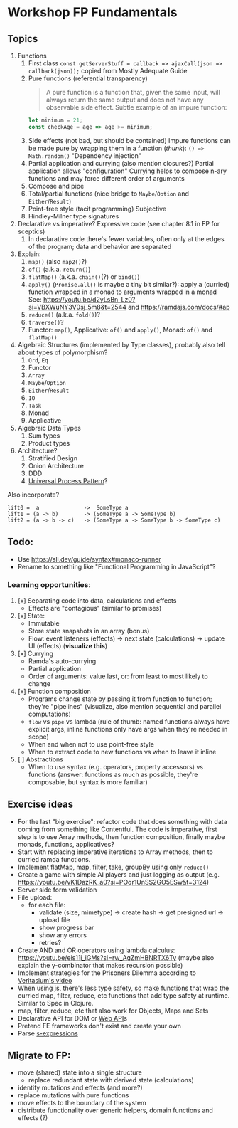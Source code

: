 # Workshop FP Fundamentals

## Topics

1. Functions
    1. First class
       `const getServerStuff = callback => ajaxCall(json => callback(json));` copied from Mostly Adequate Guide
    2. Pure functions (referential transparency)
       > A pure function is a function that, given the same input, will always return the same output and does not have any observable side effect.
       Subtle example of an impure function:
       ```js
       let minimum = 21;
       const checkAge = age => age >= minimum;
       ```
    3. Side effects (not bad, but should be contained)
       Impure functions can be made pure by wrapping them in a function (*thunk*): `() => Math.random()`
       "Dependency injection"
    4. Partial application and currying (also mention closures?)
       Partial application allows "configuration"
       Currying helps to compose n-ary functions and may force different order of arguments
    5. Compose and pipe
    6. Total/partial functions (nice bridge to `Maybe`/`Option` and `Either`/`Result`)
    7. Point-free style (tacit programming)
       Subjective
    8. Hindley-Milner type signatures
2. Declarative vs imperative? Expressive code (see chapter 8.1 in FP for sceptics)
    1.  In declarative code there's fewer variables, often only at the edges of the program; data and behavior are separated
3. Explain:
    1. `map()` (also `map2()`?)
    2. `of()` (a.k.a. `return()`)
    3. `flatMap()` (a.k.a. `chain()`(?) or `bind()`)
    4. `apply()` (`Promise.all()` is maybe a tiny bit similar?): apply a (curried) function wrapped in a monad to arguments wrapped in a monad
       See: https://youtu.be/d2yLsBn_Lz0?si=VBXWuNY3V0sj_5m8&t=2544 and https://ramdajs.com/docs/#ap
    5. `reduce()` (a.k.a. `fold()`)?
    6. `traverse()`?
    7. Functor: `map()`, Applicative: `of()` and `apply()`, Monad: `of()` and `flatMap()`
4. Algebraic Structures (implemented by Type classes), probably also tell about types of polymorphism?
    1. `Ord`, `Eq`
    2. Functor
    3. `Array`
    4. `Maybe`/`Option`
    5. `Either`/`Result`
    6. `IO`
    7. `Task`
    8. Monad
    9. Applicative
5. Algebraic Data Types
    1. Sum types
    2. Product types
6. Architecture?
    1. Stratified Design
    2. Onion Architecture
    3. DDD
    4. [Universal Process Pattern](https://ericnormand.me/podcast/what-is-the-universal-process-pattern)?

Also incorporate?
```
lift0 =  a              ->  SomeType a
lift1 = (a -> b)        -> (SomeType a -> SomeType b)
lift2 = (a -> b -> c)   -> (SomeType a -> SomeType b -> SomeType c)
```

## Todo:

* Use https://sli.dev/guide/syntax#monaco-runner
* Rename to something like "Functional Programming in JavaScript"?

### Learning opportunities:

1. [x] Separating code into data, calculations and effects
    * Effects are "contagious" (similar to promises)
2. [x] State:
    * Immutable
    * Store state snapshots in an array (bonus)
    * Flow: event listeners (effects) -> next state (calculations) -> update UI (effects) (**visualize this**)
3. [x] Currying
    * Ramda's auto-currying
    * Partial application
    * Order of arguments: value last, or: from least to most likely to change
4. [x] Function composition
    * Programs change state by passing it from function to function; they're "pipelines" (visualize, also mention sequential and parallel computations)
    * `flow` vs `pipe` vs lambda (rule of thumb: named functions always have explicit args, inline functions only have args when they're needed in scope)
    * When and when not to use point-free style
    * When to extract code to new functions vs when to leave it inline
5. [ ] Abstractions
    * When to use syntax (e.g. operators, property accessors) vs functions (answer: functions as much as possible, they're composable, but syntax is more familiar)

## Exercise ideas

* For the last "big exercise": refactor code that does something with data coming from something like Contentful. The code is imperative, first step is to use Array methods, then function composition, finally maybe monads, functions, applicatives?
* Start with replacing imperative iterations to Array methods, then to curried ramda functions.
* Implement flatMap, map, filter, take, groupBy using only `reduce()`
* Create a game with simple AI players and just logging as output (e.g. https://youtu.be/vK1DazRK_a0?si=POqr1UnSS2GO5ESw&t=3124)
* Server side form validation
* File upload:
    * for each file:
        * validate (size, mimetype) -> create hash -> get presigned url -> upload file
        * show progress bar
        * show any errors
        * retries?
* Create AND and OR operators using lambda calculus: https://youtu.be/eis11j_iGMs?si=rw_AqZmHBNRTX6Ty (maybe also explain the y-combinator that makes recursion possible)
* Implement strategies for the Prisoners Dilemma according to [Veritasium's video](https://youtu.be/mScpHTIi-kM?si=LTzV2O8cYX9LFcGx&t=395)
* When using js, there's less type safety, so make functions that wrap the curried map, filter, reduce, etc functions that add type safety at runtime. Similar to Spec in Clojure.
* map, filter, reduce, etc that also work for Objects, Maps and Sets
* Declarative API for DOM or [Web API](https://dev.to/eludadev/12-rarely-used-javascript-web-apis-that-will-take-your-website-to-the-next-level-4lf1)s
* Pretend FE frameworks don't exist and create your own
* Parse [s-expressions](https://www.freecodecamp.org/news/s-expressions-in-javascript/)

## Migrate to FP:

* move (shared) state into a single structure
    * replace redundant state with derived state (calculations)
* identify mutations and effects (and more?)
* replace mutations with pure functions
* move effects to the boundary of the system
* distribute functionality over generic helpers, domain functions and effects (?)
